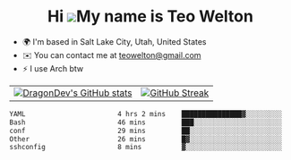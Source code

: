 <div align="center">
  
# Hi ![](https://user-images.githubusercontent.com/18350557/176309783-0785949b-9127-417c-8b55-ab5a4333674e.gif)My name is Teo Welton
</div>

*   🌍  I'm based in Salt Lake City, Utah, United States
*   ✉️  You can contact me at [teowelton@gmail.com](mailto:teowelton@gmail.com)
*   ⚡  I use Arch btw

<div align="center">

|||
|:-------------------------:|:-------------------------:|
| [![DragonDev's GitHub stats](https://github-readme-stats.vercel.app/api?username=DragonDev07&bg_color=1e1e2e&text_color=cdd6f4&icon_color=cba6f7&title_color=94e2d5)](https://github.com/DragonDev07) | [![GitHub Streak](https://streak-stats.demolab.com?user=DragonDev07&theme=catppuccin-mocha)](https://git.io/streak-stats) |

<!--START_SECTION:waka-->

```txt
YAML                       4 hrs 2 mins    ███████████████▓░░░░░░░░░   62.32 %
Bash                       46 mins         ███░░░░░░░░░░░░░░░░░░░░░░   12.07 %
conf                       29 mins         ██░░░░░░░░░░░░░░░░░░░░░░░   07.59 %
Other                      26 mins         █▓░░░░░░░░░░░░░░░░░░░░░░░   06.90 %
sshconfig                  8 mins          ▓░░░░░░░░░░░░░░░░░░░░░░░░   02.26 %
```

<!--END_SECTION:waka-->

</div>
